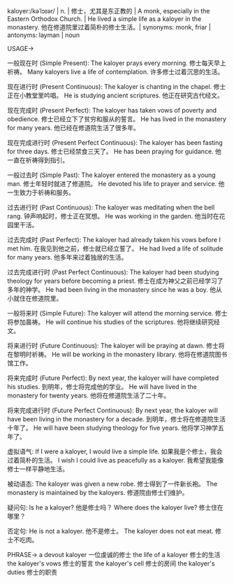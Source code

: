 kaloyer:/kəˈlɔɪər/ | n. | 修士，尤其是东正教的 | A monk, especially in the Eastern Orthodox Church. |  He lived a simple life as a kaloyer in the monastery. 他在修道院里过着简朴的修士生活。| synonyms: monk, friar | antonyms: layman | noun

USAGE->

一般现在时 (Simple Present):
The kaloyer prays every morning.  修士每天早上祈祷。
Many kaloyers live a life of contemplation. 许多修士过着沉思的生活。

现在进行时 (Present Continuous):
The kaloyer is chanting in the chapel. 修士正在小教堂里吟唱。
He is studying ancient scriptures. 他正在研究古代经文。

现在完成时 (Present Perfect):
The kaloyer has taken vows of poverty and obedience. 修士已经立下了贫穷和服从的誓言。
He has lived in the monastery for many years. 他已经在修道院生活了很多年。

现在完成进行时 (Present Perfect Continuous):
The kaloyer has been fasting for three days. 修士已经禁食三天了。
He has been praying for guidance. 他一直在祈祷得到指引。


一般过去时 (Simple Past):
The kaloyer entered the monastery as a young man.  修士年轻时就进了修道院。
He devoted his life to prayer and service. 他一生致力于祈祷和服务。

过去进行时 (Past Continuous):
The kaloyer was meditating when the bell rang. 钟声响起时，修士正在冥想。
He was working in the garden. 他当时在花园里干活。

过去完成时 (Past Perfect):
The kaloyer had already taken his vows before I met him. 在我见到他之前，修士就已经立誓了。
He had lived a life of solitude for many years. 他多年来过着独居的生活。


过去完成进行时 (Past Perfect Continuous):
The kaloyer had been studying theology for years before becoming a priest.  修士在成为神父之前已经学习了多年的神学。
He had been living in the monastery since he was a boy. 他从小就住在修道院里。

一般将来时 (Simple Future):
The kaloyer will attend the morning service. 修士将参加晨祷。
He will continue his studies of the scriptures. 他将继续研究经文。

将来进行时 (Future Continuous):
The kaloyer will be praying at dawn.  修士将在黎明时祈祷。
He will be working in the monastery library. 他将在修道院图书馆工作。


将来完成时 (Future Perfect):
By next year, the kaloyer will have completed his studies. 到明年，修士将完成他的学业。
He will have lived in the monastery for twenty years. 他将在修道院生活了二十年。

将来完成进行时 (Future Perfect Continuous):
By next year, the kaloyer will have been living in the monastery for a decade. 到明年，修士将在修道院生活十年了。
He will have been studying theology for five years. 他将学习神学五年了。


虚拟语气:
If I were a kaloyer, I would live a simple life. 如果我是个修士，我会过着简朴的生活。
I wish I could live as peacefully as a kaloyer. 我希望我能像修士一样平静地生活。


被动语态:
The kaloyer was given a new robe.  修士得到了一件新长袍。
The monastery is maintained by the kaloyers.  修道院由修士们维护。


疑问句:
Is he a kaloyer? 他是修士吗？
Where does the kaloyer live? 修士住在哪里？

否定句:
He is not a kaloyer. 他不是修士。
The kaloyer does not eat meat. 修士不吃肉。


PHRASE->
a devout kaloyer  一位虔诚的修士
the life of a kaloyer  修士的生活
the kaloyer's vows  修士的誓言
the kaloyer's cell 修士的房间
the kaloyer's duties 修士的职责

